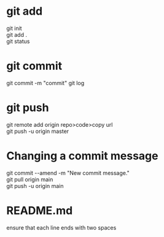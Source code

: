 # git add
git init  
git add .  
git status
# git commit
git commit -m "commit"
git log
# git push
git remote add origin repo>code>copy url  
git push -u origin master
# Changing a commit message
git commit --amend -m "New commit message."  
git pull origin main  
git push -u origin main
# README.md
ensure that each line ends with two spaces
